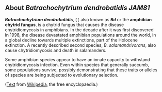 About *Batrachochytrium dendrobatidis JAM81* 
--------------------------------------------



***Batrachochytrium dendrobatidis***, ( ) also known as ***Bd*** or the
**amphibian chytrid fungus**, is a chytrid fungus that causes the
disease chytridiomycosis in amphibians. In the decade after it was first
discovered in 1998, the disease devastated amphibian populations around
the world, in a global decline towards multiple extinctions, part of the
Holocene extinction. A recently described second species, *B.
salamandrivorans*, also cause chytridiomycosis and death in salamanders.

Some amphibian species appear to have an innate capacity to withstand
chytridiomycosis infection. Even within species that generally succumb,
some populations survive, possibly demonstrating that these traits or
alleles of species are being subjected to evolutionary selection.

([Text](http://en.wikipedia.org/wiki/Batrachochytrium) from
[Wikipedia](http://en.wikipedia.org/), the free encyclopaedia.)
